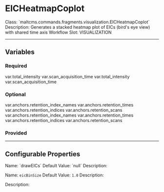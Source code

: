 <h1>EICHeatmapCoplot</h1>
Class: `maltcms.commands.fragments.visualization.EICHeatmapCoplot`
Description: Generates a stacked heatmap plot of EICs (bird's eye view) with shared time axis
Workflow Slot: VISUALIZATION

---

<h2>Variables</h2>
<h3>Required</h3>
	var.total_intensity
	var.scan_acquisition_time
	var.total_intensity
	var.scan_acquisition_time

<h3>Optional</h3>
	var.anchors.retention_index_names
	var.anchors.retention_times
	var.anchors.retention_indices
	var.anchors.retention_scans
	var.anchors.retention_index_names
	var.anchors.retention_times
	var.anchors.retention_indices
	var.anchors.retention_scans

<h3>Provided</h3>


---

<h2>Configurable Properties</h2>
Name: `drawEICs`
Default Value: `null`
Description: 

Name: `eicBinSize`
Default Value: `1.0`
Description: 


Description: 


